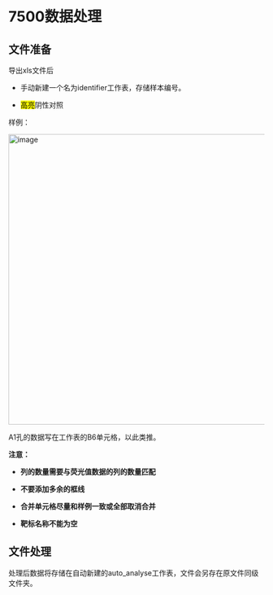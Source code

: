 # 7500数据处理
## 文件准备
导出xls文件后

- 手动新建一个名为identifier工作表，存储样本编号。

- <mark>高亮</mark>阴性对照

样例：

<img width="1146" height="571" alt="image" src="https://github.com/user-attachments/assets/75914f7b-1d0f-4344-be26-d09c29657f42" />


A1孔的数据写在工作表的B6单元格，以此类推。

**注意：**

+ **列的数量需要与荧光值数据的列的数量匹配**

+ **不要添加多余的框线**

+ **合并单元格尽量和样例一致或全部取消合并**

+ **靶标名称不能为空**

## 文件处理
处理后数据将存储在自动新建的auto_analyse工作表，文件会另存在原文件同级文件夹。
